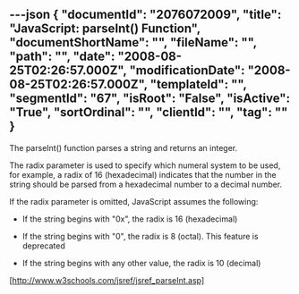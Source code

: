 ---json
{
  "documentId": "2076072009",
  "title": "JavaScript: parseInt() Function",
  "documentShortName": "",
  "fileName": "",
  "path": "",
  "date": "2008-08-25T02:26:57.000Z",
  "modificationDate": "2008-08-25T02:26:57.000Z",
  "templateId": "",
  "segmentId": "67",
  "isRoot": "False",
  "isActive": "True",
  "sortOrdinal": "",
  "clientId": "",
  "tag": ""
}
---

The parseInt() function parses a string and returns an integer.

The radix parameter is used to specify which numeral system to be used, for example, a radix of 16 (hexadecimal) indicates that the number in the string should be parsed from a hexadecimal number to a decimal number.

If the radix parameter is omitted, JavaScript assumes the following:

* If the string begins with &quot;0x&quot;, the radix is 16 (hexadecimal)

* If the string begins with &quot;0&quot;, the radix is 8 (octal). This feature is deprecated

* If the string begins with any other value, the radix is 10 (decimal)

[http://www.w3schools.com/jsref/jsref_parseInt.asp]
